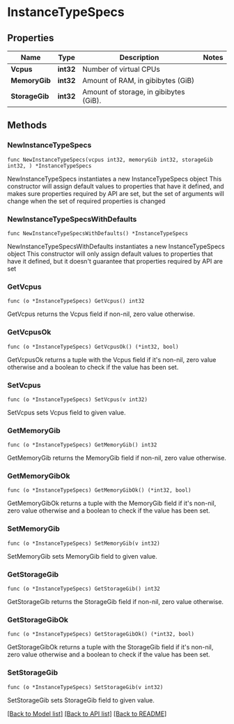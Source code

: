 # InstanceTypeSpecs

## Properties

Name | Type | Description | Notes
------------ | ------------- | ------------- | -------------
**Vcpus** | **int32** | Number of virtual CPUs | 
**MemoryGib** | **int32** | Amount of RAM, in gibibytes (GiB) | 
**StorageGib** | **int32** | Amount of storage, in gibibytes (GiB). | 

## Methods

### NewInstanceTypeSpecs

`func NewInstanceTypeSpecs(vcpus int32, memoryGib int32, storageGib int32, ) *InstanceTypeSpecs`

NewInstanceTypeSpecs instantiates a new InstanceTypeSpecs object
This constructor will assign default values to properties that have it defined,
and makes sure properties required by API are set, but the set of arguments
will change when the set of required properties is changed

### NewInstanceTypeSpecsWithDefaults

`func NewInstanceTypeSpecsWithDefaults() *InstanceTypeSpecs`

NewInstanceTypeSpecsWithDefaults instantiates a new InstanceTypeSpecs object
This constructor will only assign default values to properties that have it defined,
but it doesn't guarantee that properties required by API are set

### GetVcpus

`func (o *InstanceTypeSpecs) GetVcpus() int32`

GetVcpus returns the Vcpus field if non-nil, zero value otherwise.

### GetVcpusOk

`func (o *InstanceTypeSpecs) GetVcpusOk() (*int32, bool)`

GetVcpusOk returns a tuple with the Vcpus field if it's non-nil, zero value otherwise
and a boolean to check if the value has been set.

### SetVcpus

`func (o *InstanceTypeSpecs) SetVcpus(v int32)`

SetVcpus sets Vcpus field to given value.


### GetMemoryGib

`func (o *InstanceTypeSpecs) GetMemoryGib() int32`

GetMemoryGib returns the MemoryGib field if non-nil, zero value otherwise.

### GetMemoryGibOk

`func (o *InstanceTypeSpecs) GetMemoryGibOk() (*int32, bool)`

GetMemoryGibOk returns a tuple with the MemoryGib field if it's non-nil, zero value otherwise
and a boolean to check if the value has been set.

### SetMemoryGib

`func (o *InstanceTypeSpecs) SetMemoryGib(v int32)`

SetMemoryGib sets MemoryGib field to given value.


### GetStorageGib

`func (o *InstanceTypeSpecs) GetStorageGib() int32`

GetStorageGib returns the StorageGib field if non-nil, zero value otherwise.

### GetStorageGibOk

`func (o *InstanceTypeSpecs) GetStorageGibOk() (*int32, bool)`

GetStorageGibOk returns a tuple with the StorageGib field if it's non-nil, zero value otherwise
and a boolean to check if the value has been set.

### SetStorageGib

`func (o *InstanceTypeSpecs) SetStorageGib(v int32)`

SetStorageGib sets StorageGib field to given value.



[[Back to Model list]](../README.md#documentation-for-models) [[Back to API list]](../README.md#documentation-for-api-endpoints) [[Back to README]](../README.md)


